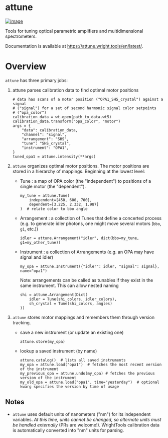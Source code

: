 # attune

[![image](https://img.shields.io/badge/code%20style-black-000000.svg)](https://github.com/psf/black)

Tools for tuning optical parametric amplifiers and multidimensional spectrometers. 

Documentation is available at <https://attune.wright.tools/en/latest/>.

# Overview

`attune` has three primary jobs:

1.  attune parses calibration data to find optimal motor positions
    ```
    # data has scans of a motor position ("OPA1_SHS_crystal") against a signal
    # ("signal") for a set of second harmonic signal color setpoints
    # ("opa_color")
    calibration_data = wt.open(path_to_data.wt5)
    calibration_data.transform("opa_color", "motor")
    args = {
        "data": calibration_data,
        "channel": "signal",
        "arrangement": "SHS",
        "tune": "SHS_crystal",
        "instrument": "OPA1",
    }
    tuned_opa1 = attune.intensity(**args)
    ```

2.  `attune` organizes optimal motor positions.  The motor positions are stored in a hierarchy of mappings.  Beginning at the lowest level:

    * Tune : a map of OPA color (the "independent") to positions of a single motor (the "dependent").  
        ```
        my_tune = attune.Tune(
            independent=[450, 600, 700],
            dependent=[3.225, 2.332, 1.987]
        )  # relate color to bbo angle
        ```

    * Arrangement : a collection of Tunes that define a concerted process (e.g. to generate idler photons, one might move several motors (`bbo`, `g1`, etc.))
        ```
        idler = attune.Arrangement("idler", dict(bbo=my_tune, g1=my_other_tune))
        ```

    * Instrument : a collection of Arrangements (e.g. an OPA may have signal and idler)
        ```
        my_opa = attune.Instrument({"idler": idler, "signal": signal}, name="opa1")
        ```

        Note: arrangements can be called as tunables if they exist in the same instrument.  This can allow nested naming
        ```
        shi = attune.Arrangement(Dict(
            idler = Tune(shi_colors, idler_colors), 
            sh_crystal = Tune(shi_colors, angles)
        )) 
        ```

3. `attune` stores motor mappings and remembers them through version tracking. 
    * save a new instrument (or update an existing one)
        ```
        attune.store(my_opa)
        ```

    * lookup a saved instrument (by name)
        ```
        attune.catalog()  # lists all saved instruments
        my_opa = attune.load("opa1")  # fetches the most recent version of the instrument
        my_previous_opa = attune.undo(my_opa) # fetches the previous version of the instrument
        my_old_opa = attune.load("opa1", time="yesterday")  # optional kwarg specifies the version by time of usage    
        ```


## Notes

* `attune` uses default units of nanometers ("nm") for its independent variables.
    _At this time, units cannot be changed, so alternate units must be handled externally_ (PRs are welcome!).
    WrightTools calibration data is automatically converted into "nm" units for parsing.


